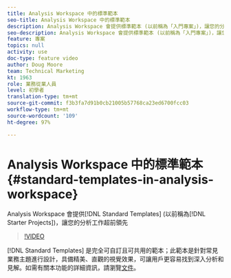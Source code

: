 ```yaml
---
title: Analysis Workspace 中的標準範本
seo-title: Analysis Workspace 中的標準範本
description: Analysis Workspace 會提供標準範本 (以前稱為「入門專案」)，讓您的分析工作超前領先
seo-description: Analysis Workspace 會提供標準範本 (以前稱為「入門專案」)，讓您的分析工作超前領先
feature: 專案
topics: null
activity: use
doc-type: feature video
author: Doug Moore
team: Technical Marketing
kt: 1963
role: 業務從業人員
level: 初學者
translation-type: tm+mt
source-git-commit: f3b3fa7d91b0cb21005b57768ca23ed6700fcc03
workflow-type: tm+mt
source-wordcount: '109'
ht-degree: 97%

---
```



# Analysis Workspace 中的標準範本 {#standard-templates-in-analysis-workspace}

Analysis Workspace 會提供[!DNL Standard Templates] (以前稱為[!DNL Starter Projects])，讓您的分析工作超前領先

>[!VIDEO](https://video.tv.adobe.com/v/23960/?quality=12)

[!DNL Standard Templates] 是完全可自訂且可共用的範本；此範本是針對常見業務主題進行設計，具備精美、直觀的視覺效果，可讓用戶更容易找到深入分析和見解。如需有關本功能的詳細資訊，請瀏覽[文件](https://marketing.adobe.com/resources/help/zh-TW/analytics/analysis-workspace/starter_projects.html)。
